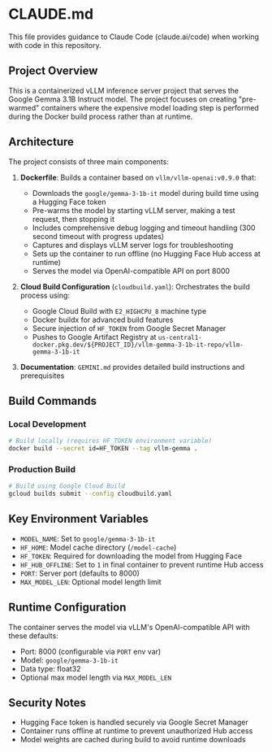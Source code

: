 # CLAUDE.md

This file provides guidance to Claude Code (claude.ai/code) when working with code in this repository.

## Project Overview

This is a containerized vLLM inference server project that serves the Google Gemma 3.1B Instruct model. The project focuses on creating "pre-warmed" containers where the expensive model loading step is performed during the Docker build process rather than at runtime.

## Architecture

The project consists of three main components:

1. **Dockerfile**: Builds a container based on `vllm/vllm-openai:v0.9.0` that:
   - Downloads the `google/gemma-3-1b-it` model during build time using a Hugging Face token
   - Pre-warms the model by starting vLLM server, making a test request, then stopping it
   - Includes comprehensive debug logging and timeout handling (300 second timeout with progress updates)
   - Captures and displays vLLM server logs for troubleshooting
   - Sets up the container to run offline (no Hugging Face Hub access at runtime)
   - Serves the model via OpenAI-compatible API on port 8000

2. **Cloud Build Configuration** (`cloudbuild.yaml`): Orchestrates the build process using:
   - Google Cloud Build with `E2_HIGHCPU_8` machine type
   - Docker buildx for advanced build features
   - Secure injection of `HF_TOKEN` from Google Secret Manager
   - Pushes to Google Artifact Registry at `us-central1-docker.pkg.dev/${PROJECT_ID}/vllm-gemma-3-1b-it-repo/vllm-gemma-3-1b-it`

3. **Documentation**: `GEMINI.md` provides detailed build instructions and prerequisites

## Build Commands

### Local Development
```bash
# Build locally (requires HF_TOKEN environment variable)
docker build --secret id=HF_TOKEN --tag vllm-gemma .
```

### Production Build
```bash
# Build using Google Cloud Build
gcloud builds submit --config cloudbuild.yaml
```

## Key Environment Variables

- `MODEL_NAME`: Set to `google/gemma-3-1b-it`
- `HF_HOME`: Model cache directory (`/model-cache`)
- `HF_TOKEN`: Required for downloading the model from Hugging Face
- `HF_HUB_OFFLINE`: Set to `1` in final container to prevent runtime Hub access
- `PORT`: Server port (defaults to 8000)
- `MAX_MODEL_LEN`: Optional model length limit

## Runtime Configuration

The container serves the model via vLLM's OpenAI-compatible API with these defaults:
- Port: 8000 (configurable via `PORT` env var)
- Model: `google/gemma-3-1b-it`
- Data type: float32
- Optional max model length via `MAX_MODEL_LEN`

## Security Notes

- Hugging Face token is handled securely via Google Secret Manager
- Container runs offline at runtime to prevent unauthorized Hub access
- Model weights are cached during build to avoid runtime downloads